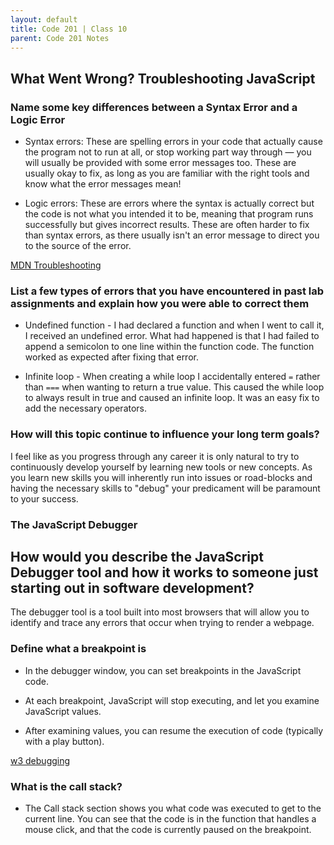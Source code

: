 ```yaml
---
layout: default
title: Code 201 | Class 10
parent: Code 201 Notes
---
```


## What Went Wrong? Troubleshooting JavaScript

### Name some key differences between a Syntax Error and a Logic Error

* Syntax errors: These are spelling errors in your code that actually cause the program not to run at all, or stop working part way through — you will usually be provided with some error messages too. These are usually okay to fix, as long as you are familiar with the right tools and know what the error messages mean!

* Logic errors: These are errors where the syntax is actually correct but the code is not what you intended it to be, meaning that program runs successfully but gives incorrect results. These are often harder to fix than syntax errors, as there usually isn't an error message to direct you to the source of the error.

[MDN Troubleshooting](https://developer.mozilla.org/en-US/docs/Learn/JavaScript/First_steps/What_went_wrong)

### List a few types of errors that you have encountered in past lab assignments and explain how you were able to correct them

* Undefined function - I had declared a function and when I went to call it, I received an undefined error. What had happened is that I had failed to append a semicolon to one line within the function code. The function worked as expected after fixing that error.

* Infinite loop - When creating a while loop I accidentally entered `=` rather than `===` when wanting to return a true value. This caused the while loop to always result in true and caused an infinite loop. It was an easy fix to add the necessary operators.

### How will this topic continue to influence your long term goals?

I feel like as you progress through any career it is only natural to try to continuously develop yourself by learning new tools or new concepts. As you learn new skills you will inherently run into issues or road-blocks and having the necessary skills to "debug" your predicament will be paramount to your success.

### The JavaScript Debugger

## How would you describe the JavaScript Debugger tool and how it works to someone just starting out in software development?

The debugger tool is a tool built into most browsers that will allow you to identify and trace any errors that occur when trying to render a webpage.

### Define what a breakpoint is

* In the debugger window, you can set breakpoints in the JavaScript code.

* At each breakpoint, JavaScript will stop executing, and let you examine JavaScript values.

* After examining values, you can resume the execution of code (typically with a play button).

[w3 debugging](https://www.w3schools.com/js/js_debugging.asp)

### What is the call stack?

* The Call stack section shows you what code was executed to get to the current line. You can see that the code is in the function that handles a mouse click, and that the code is currently paused on the breakpoint.
